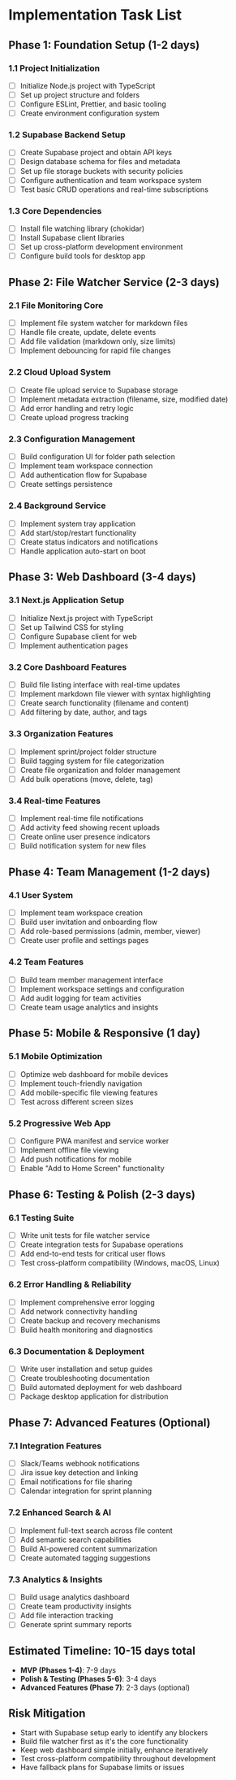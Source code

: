 # Implementation Task List

## Phase 1: Foundation Setup (1-2 days)

### 1.1 Project Initialization
- [ ] Initialize Node.js project with TypeScript
- [ ] Set up project structure and folders
- [ ] Configure ESLint, Prettier, and basic tooling
- [ ] Create environment configuration system

### 1.2 Supabase Backend Setup
- [ ] Create Supabase project and obtain API keys
- [ ] Design database schema for files and metadata
- [ ] Set up file storage buckets with security policies
- [ ] Configure authentication and team workspace system
- [ ] Test basic CRUD operations and real-time subscriptions

### 1.3 Core Dependencies
- [ ] Install file watching library (chokidar)
- [ ] Install Supabase client libraries
- [ ] Set up cross-platform development environment
- [ ] Configure build tools for desktop app

## Phase 2: File Watcher Service (2-3 days)

### 2.1 File Monitoring Core
- [ ] Implement file system watcher for markdown files
- [ ] Handle file create, update, delete events
- [ ] Add file validation (markdown only, size limits)
- [ ] Implement debouncing for rapid file changes

### 2.2 Cloud Upload System
- [ ] Create file upload service to Supabase storage
- [ ] Implement metadata extraction (filename, size, modified date)
- [ ] Add error handling and retry logic
- [ ] Create upload progress tracking

### 2.3 Configuration Management
- [ ] Build configuration UI for folder path selection
- [ ] Implement team workspace connection
- [ ] Add authentication flow for Supabase
- [ ] Create settings persistence

### 2.4 Background Service
- [ ] Implement system tray application
- [ ] Add start/stop/restart functionality
- [ ] Create status indicators and notifications
- [ ] Handle application auto-start on boot

## Phase 3: Web Dashboard (3-4 days)

### 3.1 Next.js Application Setup
- [ ] Initialize Next.js project with TypeScript
- [ ] Set up Tailwind CSS for styling
- [ ] Configure Supabase client for web
- [ ] Implement authentication pages

### 3.2 Core Dashboard Features
- [ ] Build file listing interface with real-time updates
- [ ] Implement markdown file viewer with syntax highlighting
- [ ] Create search functionality (filename and content)
- [ ] Add filtering by date, author, and tags

### 3.3 Organization Features
- [ ] Implement sprint/project folder structure
- [ ] Build tagging system for file categorization
- [ ] Create file organization and folder management
- [ ] Add bulk operations (move, delete, tag)

### 3.4 Real-time Features
- [ ] Implement real-time file notifications
- [ ] Add activity feed showing recent uploads
- [ ] Create online user presence indicators
- [ ] Build notification system for new files

## Phase 4: Team Management (1-2 days)

### 4.1 User System
- [ ] Implement team workspace creation
- [ ] Build user invitation and onboarding flow
- [ ] Add role-based permissions (admin, member, viewer)
- [ ] Create user profile and settings pages

### 4.2 Team Features
- [ ] Build team member management interface
- [ ] Implement workspace settings and configuration
- [ ] Add audit logging for team activities
- [ ] Create team usage analytics and insights

## Phase 5: Mobile & Responsive (1 day)

### 5.1 Mobile Optimization
- [ ] Optimize web dashboard for mobile devices
- [ ] Implement touch-friendly navigation
- [ ] Add mobile-specific file viewing features
- [ ] Test across different screen sizes

### 5.2 Progressive Web App
- [ ] Configure PWA manifest and service worker
- [ ] Implement offline file viewing
- [ ] Add push notifications for mobile
- [ ] Enable "Add to Home Screen" functionality

## Phase 6: Testing & Polish (2-3 days)

### 6.1 Testing Suite
- [ ] Write unit tests for file watcher service
- [ ] Create integration tests for Supabase operations
- [ ] Add end-to-end tests for critical user flows
- [ ] Test cross-platform compatibility (Windows, macOS, Linux)

### 6.2 Error Handling & Reliability
- [ ] Implement comprehensive error logging
- [ ] Add network connectivity handling
- [ ] Create backup and recovery mechanisms
- [ ] Build health monitoring and diagnostics

### 6.3 Documentation & Deployment
- [ ] Write user installation and setup guides
- [ ] Create troubleshooting documentation
- [ ] Build automated deployment for web dashboard
- [ ] Package desktop application for distribution

## Phase 7: Advanced Features (Optional)

### 7.1 Integration Features
- [ ] Slack/Teams webhook notifications
- [ ] Jira issue key detection and linking
- [ ] Email notifications for file sharing
- [ ] Calendar integration for sprint planning

### 7.2 Enhanced Search & AI
- [ ] Implement full-text search across file content
- [ ] Add semantic search capabilities
- [ ] Build AI-powered content summarization
- [ ] Create automated tagging suggestions

### 7.3 Analytics & Insights
- [ ] Build usage analytics dashboard
- [ ] Create team productivity insights
- [ ] Add file interaction tracking
- [ ] Generate sprint summary reports

## Estimated Timeline: 10-15 days total
- **MVP (Phases 1-4)**: 7-9 days
- **Polish & Testing (Phases 5-6)**: 3-4 days
- **Advanced Features (Phase 7)**: 2-3 days (optional)

## Risk Mitigation
- Start with Supabase setup early to identify any blockers
- Build file watcher first as it's the core functionality
- Keep web dashboard simple initially, enhance iteratively
- Test cross-platform compatibility throughout development
- Have fallback plans for Supabase limits or issues